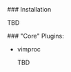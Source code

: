 

<a name=installation>
### Installation

TBD


<a name=core>
### "Core" Plugins:

*   <a name=vimproc>vimproc

    TBD
